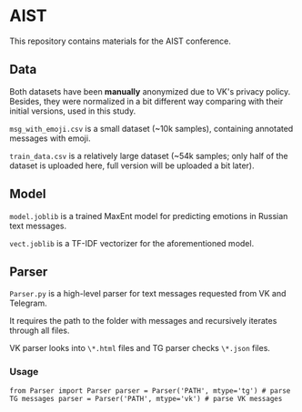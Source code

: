 # AIST
This repository contains materials for the AIST conference.

## Data
Both datasets have been **manually** anonymized due to VK's privacy policy. Besides, they were normalized in a bit different way comparing with their initial versions, used in this study.

`msg_with_emoji.csv` is a small dataset (~10k samples), containing annotated messages with emoji.

`train_data.csv` is a relatively large dataset (~54k samples; only half of the dataset is uploaded here, full version will be uploaded a bit later).

## Model
`model.joblib` is a trained MaxEnt model for predicting emotions in Russian text messages.

`vect.joblib` is a TF-IDF vectorizer for the aforementioned model.

## Parser
`Parser.py` is a high-level parser for text messages requested from VK and Telegram.

It requires the path to the folder with messages and recursively iterates through all files. 

VK parser looks into `\*.html` files and TG parser checks `\*.json` files.

### Usage
`from Parser import Parser
parser = Parser('PATH', mtype='tg') # parse TG messages
parser = Parser('PATH', mtype='vk') # parse VK messages`